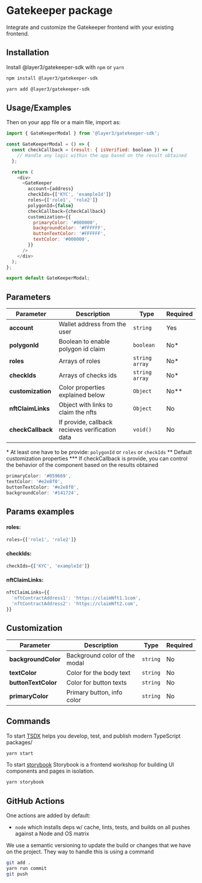# Gatekeeper package

Integrate and customize the Gatekeeper frontend with your existing frontend.

## Installation

Install @layer3/gatekeeper-sdk with `npm` or `yarn`

```bash
npm install @layer3/gatekeeper-sdk
```

```bash
yarn add @layer3/gatekeeper-sdk
```

## Usage/Examples

Then on your app file or a main file, import as:

```javascript
import { GateKeeperModal } from '@layer3/gatekeeper-sdk';

const GateKeeperModal = () => {
  const checkCallback = (result: { isVerified: boolean }) => {
    // Handle any logic within the app based on the result obtained
  };

  return (
    <div>
      <GateKeeper
        account={address}
        checkIds={['KYC', 'exampleId']}
        roles={['role1', 'role2']}
        polygonId={false}
        checkCallback={checkCallback}
        customization={{
          primaryColor: '#000000',
          backgroundColor: '#FFFFFF',
          buttonTextColor: '#FFFFFF',
          textColor: '#000000',
        }}
      />
    </div>
  );
};

export default GateKeeperModal;
```

## Parameters

| Parameter         | Description                                     | Type           | Required |
| ----------------- | ----------------------------------------------- | -------------- | -------- |
| **account**       | Wallet address from the user                    | `string`       | Yes      |
| **polygonId**     | Boolean to enable polygon id claim              | `boolean`      | No\*     |
| **roles**         | Arrays of roles                                 | `string array` | No\*     |
| **checkIds**      | Arrays of checks ids                            | `string array` | No\*     |
| **customization** | Color properties explained below                | `Object`       | No\*\*   |
| **nftClaimLinks** | Object with links to claim the nfts             | `Object`       | No       |
| **checkCallback** | If provide, callback recieves verification data | `void()`       | No       |

\* At least one have to be provide: `polygonId` or `roles` or `checkIds`
\*\* Default customization properties
\*\*\* If checkCallback is provide, you can control the behavior of the component based on the results obtained

```js
primaryColor: '#059669',
textColor: '#e2e8f0',
buttonTextColor: '#e2e8f0',
backgroundColor: '#141724',
```

## Params examples

#### roles:

```js
roles={['role1', 'role2']}
```

#### checkIds:

```js
checkIds={['KYC', 'exampleId']}
```

#### nftClaimLinks:

```js
nftClaimLinks={{
  'nftContractAddress1': 'https://claimNft1.1com',
  'nftContractAddress2': 'https://claimNft2.com',
}}
```

## Customization

| Parameter           | Description                   | Type     | Required |
| ------------------- | ----------------------------- | -------- | -------- |
| **backgroundColor** | Background color of the modal | `string` | No       |
| **textColor**       | Color for the body text       | `string` | No       |
| **buttonTextColor** | Color for button texts        | `string` | No       |
| **primaryColor**    | Primary button, info color    | `string` | No       |

## Commands

To start [TSDX](https://tsdx.io/) helps you develop, test, and publish modern TypeScript packages/

```bash
yarn start
```

To start [storybook](https://storybook.js.org/) Storybook is a frontend workshop for building UI components and pages in isolation.

```bash
yarn storybook
```

## GitHub Actions

One actions are added by default:

- `node` which installs deps w/ cache, lints, tests, and builds on all pushes against a Node and OS matrix

We use a semantic versioning to update the build or changes that we have on the project. They way to handle this is using a command

```bash
git add .
yarn run commit
git push
```
